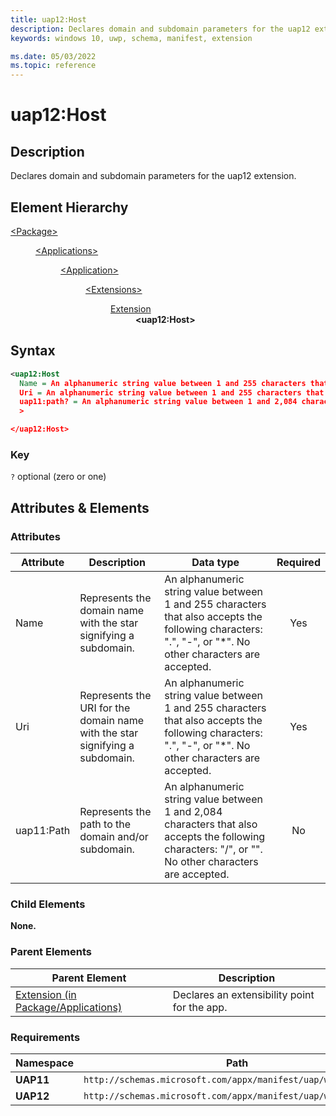 ```yaml
---
title: uap12:Host
description: Declares domain and subdomain parameters for the uap12 extension.
keywords: windows 10, uwp, schema, manifest, extension

ms.date: 05/03/2022
ms.topic: reference
---
```


# uap12:Host

## Description

Declares domain and subdomain parameters for the uap12 extension.

## Element Hierarchy

<dl>
<dt><a href="element-package.md">&lt;Package&gt;</a></dt>
<dd>
<dl>
<dt><a href="element-applications.md">&lt;Applications&gt;</a></dt>
<dd>
<dl>
<dt><a href="element-application.md">&lt;Application&gt;</a></dt>
<dd>
<dl>
<dt><a href="element-extensions.md">&lt;Extensions&gt;</a></dt>
<dd>
<dl>
<dt><a href="element-extension.md">Extension</a></dt>
<dd><strong>&lt;uap12:Host&gt;</strong></dd>
</dl>
</dd>
</dl>
</dd>
</dl>
</dd>
</dl>
</dd>
</dl>

## Syntax

``` XML
<uap12:Host
  Name = An alphanumeric string value between 1 and 255 characters that also accepts the following characters: ".", "-", or "*". No other characters are accepted. Represents the domain name with the star signifying a subdomain.
  Uri = An alphanumeric string value between 1 and 255 characters that also accepts the following characters: ".", "-", or "*". No other characters are accepted. Represents the URI for the domain name with the star signifying a subdomain.
  uap11:path? = An alphanumeric string value between 1 and 2,084 characters that also accepts the following characters: "/", or "\". No other characters are accepted. Represents the path to the domain and/or subdomain.
  >

</uap12:Host>
```

### Key

`?` optional (zero or one)

## Attributes & Elements

### Attributes

| Attribute | Description | Data type | Required |
|-|-|-|:-:|
| Name | Represents the domain name with the star signifying a subdomain. | An alphanumeric string value between 1 and 255 characters that also accepts the following characters: ".", "-", or "*". No other characters are accepted. | Yes |
| Uri | Represents the URI for the domain name with the star signifying a subdomain. | An alphanumeric string value between 1 and 255 characters that also accepts the following characters: ".", "-", or "*". No other characters are accepted. | Yes |
| uap11:Path | Represents the path to the domain and/or subdomain. | An alphanumeric string value between 1 and 2,084 characters that also accepts the following characters: "/", or "\". No other characters are accepted. | No |

### Child Elements

**None.**

### Parent Elements

| Parent Element | Description |
|-|-|
| [Extension (in Package/Applications)](element-extension.md) | Declares an extensibility point for the app. |

### Requirements

| Namespace | Path |
|-|-|
| **UAP11** | `http://schemas.microsoft.com/appx/manifest/uap/windows/10/11` |
| **UAP12** | `http://schemas.microsoft.com/appx/manifest/uap/windows/10/12` |